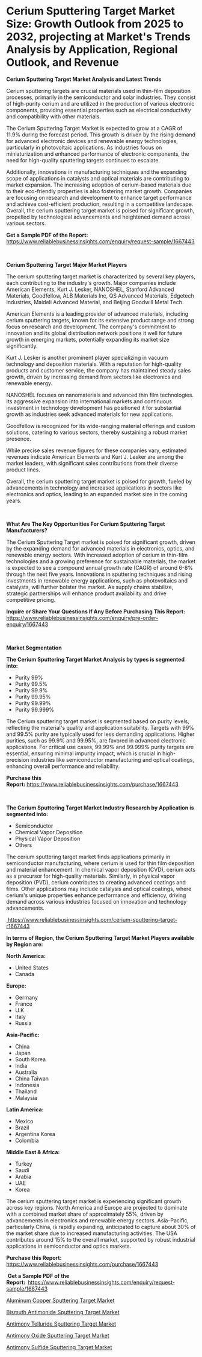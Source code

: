 <p><h1>Cerium Sputtering Target Market Size: Growth Outlook from 2025 to 2032, projecting at Market's Trends Analysis by Application, Regional Outlook, and Revenue</h1></p><p><strong>Cerium Sputtering Target Market Analysis and Latest Trends</strong></p>
<p><p>Cerium sputtering targets are crucial materials used in thin-film deposition processes, primarily in the semiconductor and solar industries. They consist of high-purity cerium and are utilized in the production of various electronic components, providing essential properties such as electrical conductivity and compatibility with other materials.</p><p>The Cerium Sputtering Target Market is expected to grow at a CAGR of 11.9% during the forecast period. This growth is driven by the rising demand for advanced electronic devices and renewable energy technologies, particularly in photovoltaic applications. As industries focus on miniaturization and enhanced performance of electronic components, the need for high-quality sputtering targets continues to escalate.</p><p>Additionally, innovations in manufacturing techniques and the expanding scope of applications in catalysts and optical materials are contributing to market expansion. The increasing adoption of cerium-based materials due to their eco-friendly properties is also fostering market growth. Companies are focusing on research and development to enhance target performance and achieve cost-efficient production, resulting in a competitive landscape. Overall, the cerium sputtering target market is poised for significant growth, propelled by technological advancements and heightened demand across various sectors.</p></p>
<p><strong>Get a Sample PDF of the Report:&nbsp;</strong> <a href="https://www.reliablebusinessinsights.com/enquiry/request-sample/1667443?utm_campaign=1106&utm_medium=2&utm_source=Github&utm_content=ia&utm_term=08032025&utm_id=cerium-sputtering-target">https://www.reliablebusinessinsights.com/enquiry/request-sample/1667443</a></p>
<p>&nbsp;</p>
<p><strong>Cerium Sputtering Target Major Market Players</strong></p>
<p><p>The cerium sputtering target market is characterized by several key players, each contributing to the industry's growth. Major companies include American Elements, Kurt J. Lesker, NANOSHEL, Stanford Advanced Materials, Goodfellow, ALB Materials Inc, QS Advanced Materials, Edgetech Industries, Maideli Advanced Material, and Beijing Goodwill Metal Tech. </p><p>American Elements is a leading provider of advanced materials, including cerium sputtering targets, known for its extensive product range and strong focus on research and development. The company's commitment to innovation and its global distribution network positions it well for future growth in emerging markets, potentially expanding its market size significantly.</p><p>Kurt J. Lesker is another prominent player specializing in vacuum technology and deposition materials. With a reputation for high-quality products and customer service, the company has maintained steady sales growth, driven by increasing demand from sectors like electronics and renewable energy.</p><p>NANOSHEL focuses on nanomaterials and advanced thin film technologies. Its aggressive expansion into international markets and continuous investment in technology development has positioned it for substantial growth as industries seek advanced materials for new applications.</p><p>Goodfellow is recognized for its wide-ranging material offerings and custom solutions, catering to various sectors, thereby sustaining a robust market presence.</p><p>While precise sales revenue figures for these companies vary, estimated revenues indicate American Elements and Kurt J. Lesker are among the market leaders, with significant sales contributions from their diverse product lines.</p><p>Overall, the cerium sputtering target market is poised for growth, fueled by advancements in technology and increased applications in sectors like electronics and optics, leading to an expanded market size in the coming years.</p></p>
<p>&nbsp;</p>
<p><strong>What Are The Key Opportunities For Cerium Sputtering Target Manufacturers?</strong></p>
<p><p>The Cerium Sputtering Target market is poised for significant growth, driven by the expanding demand for advanced materials in electronics, optics, and renewable energy sectors. With increased adoption of cerium in thin-film technologies and a growing preference for sustainable materials, the market is expected to see a compound annual growth rate (CAGR) of around 6-8% through the next five years. Innovations in sputtering techniques and rising investments in renewable energy applications, such as photovoltaics and catalysts, will further bolster the market. As supply chains stabilize, strategic partnerships will enhance product availability and drive competitive pricing.</p></p>
<p><strong>Inquire or Share Your Questions If Any Before Purchasing This Report:</strong> <a href="https://www.reliablebusinessinsights.com/enquiry/pre-order-enquiry/1667443?utm_campaign=1106&utm_medium=2&utm_source=Github&utm_content=ia&utm_term=08032025&utm_id=cerium-sputtering-target">https://www.reliablebusinessinsights.com/enquiry/pre-order-enquiry/1667443</a></p>
<p>&nbsp;</p>
<p><strong>Market Segmentation</strong></p>
<p><strong>The Cerium Sputtering Target Market Analysis by types is segmented into:</strong></p>
<p><ul><li>Purity 99%</li><li>Purity 99.5%</li><li>Purity 99.9%</li><li>Purity 99.95%</li><li>Purity 99.99%</li><li>Purity 99.999%</li></ul></p>
<p><p>The Cerium sputtering target market is segmented based on purity levels, reflecting the material's quality and application suitability. Targets with 99% and 99.5% purity are typically used for less demanding applications. Higher purities, such as 99.9% and 99.95%, are favored in advanced electronic applications. For critical use cases, 99.99% and 99.999% purity targets are essential, ensuring minimal impurity impact, which is crucial in high-precision industries like semiconductor manufacturing and optical coatings, enhancing overall performance and reliability.</p></p>
<p><strong>Purchase this Report:&nbsp;</strong><a href="https://www.reliablebusinessinsights.com/purchase/1667443?utm_campaign=1106&utm_medium=2&utm_source=Github&utm_content=ia&utm_term=08032025&utm_id=cerium-sputtering-target">https://www.reliablebusinessinsights.com/purchase/1667443</a></p>
<p>&nbsp;</p>
<p><strong>The Cerium Sputtering Target Market Industry Research by Application is segmented into:</strong></p>
<p><ul><li>Semiconductor</li><li>Chemical Vapor Deposition</li><li>Physical Vapor Deposition</li><li>Others</li></ul></p>
<p><p>The cerium sputtering target market finds applications primarily in semiconductor manufacturing, where cerium is used for thin film deposition and material enhancement. In chemical vapor deposition (CVD), cerium acts as a precursor for high-quality materials. Similarly, in physical vapor deposition (PVD), cerium contributes to creating advanced coatings and films. Other applications may include catalysis and optical coatings, where cerium's unique properties enhance performance and efficiency, driving demand across various industries focused on innovation and technology advancements.</p></p>
<p><a href="https://www.reliablebusinessinsights.com/cerium-sputtering-target-r1667443?utm_campaign=1106&utm_medium=2&utm_source=Github&utm_content=ia&utm_term=08032025&utm_id=cerium-sputtering-target">&nbsp;https://www.reliablebusinessinsights.com/cerium-sputtering-target-r1667443</a></p>
<p><strong>In terms of Region, the Cerium Sputtering Target Market Players available by Region are:</strong></p>
<p>
    <p> <strong> North America: </strong>
        <ul>
            <li>United States</li>
            <li>Canada</li>
        </ul>
        </p> 
    <p> <strong> Europe: </strong>
        <ul>
            <li>Germany</li>
            <li>France</li>
            <li>U.K.</li>
            <li>Italy</li>
            <li>Russia</li>
        </ul>
        </p> 
    <p> <strong> Asia-Pacific: </strong>
        <ul>
            <li>China</li>
            <li>Japan</li>
            <li>South Korea</li>
            <li>India</li>
            <li>Australia</li>
            <li>China Taiwan</li>
            <li>Indonesia</li>
            <li>Thailand</li>
            <li>Malaysia</li>
        </ul>
        </p> 
    <p> <strong> Latin America: </strong>
        <ul>
            <li>Mexico</li>
            <li>Brazil</li>
            <li>Argentina Korea</li>
            <li>Colombia</li>
        </ul>
        </p> 
    <p> <strong> Middle East & Africa: </strong>
        <ul>
            <li>Turkey</li>
            <li>Saudi</li>
            <li>Arabia</li>
            <li>UAE</li>
            <li>Korea</li>
        </ul>
    </p>
    </p>
<p><p>The cerium sputtering target market is experiencing significant growth across key regions. North America and Europe are projected to dominate with a combined market share of approximately 55%, driven by advancements in electronics and renewable energy sectors. Asia-Pacific, particularly China, is rapidly expanding, anticipated to capture about 30% of the market share due to increased manufacturing activities. The USA contributes around 15% to the overall market, supported by robust industrial applications in semiconductor and optics markets.</p></p>
<p><strong>Purchase this Report: </strong><a href="https://www.reliablebusinessinsights.com/purchase/1667443?utm_campaign=1106&utm_medium=2&utm_source=Github&utm_content=ia&utm_term=08032025&utm_id=cerium-sputtering-target">https://www.reliablebusinessinsights.com/purchase/1667443</a></p>
<p>&nbsp;<strong>Get a Sample PDF of the Report:&nbsp;&nbsp;</strong><a href="https://www.reliablebusinessinsights.com/enquiry/request-sample/1667443?utm_campaign=1106&utm_medium=2&utm_source=Github&utm_content=ia&utm_term=08032025&utm_id=cerium-sputtering-target">https://www.reliablebusinessinsights.com/enquiry/request-sample/1667443</a></p>
<p><strong></strong></p>
<p><p><a href="https://github.com/lalkobrinarb/Market-Research-Report-List-1/blob/main/aluminum-copper-sputtering-target-market.md?utm_campaign=1106&utm_medium=2&utm_source=Github&utm_content=ia&utm_term=08032025&utm_id=cerium-sputtering-target">Aluminum Copper Sputtering Target Market</a></p><p><a href="https://github.com/kaforarvero/Market-Research-Report-List-1/blob/main/bismuth-antimonide-sputtering-target-market.md?utm_campaign=1106&utm_medium=2&utm_source=Github&utm_content=ia&utm_term=08032025&utm_id=cerium-sputtering-target">Bismuth Antimonide Sputtering Target Market</a></p><p><a href="https://github.com/berkemiars2j/Market-Research-Report-List-1/blob/main/antimony-telluride-sputtering-target-market.md?utm_campaign=1106&utm_medium=2&utm_source=Github&utm_content=ia&utm_term=08032025&utm_id=cerium-sputtering-target">Antimony Telluride Sputtering Target Market</a></p><p><a href="https://github.com/hutchkloor4x/Market-Research-Report-List-1/blob/main/antimony-oxide-sputtering-target-market.md?utm_campaign=1106&utm_medium=2&utm_source=Github&utm_content=ia&utm_term=08032025&utm_id=cerium-sputtering-target">Antimony Oxide Sputtering Target Market</a></p><p><a href="https://github.com/variothonia/Market-Research-Report-List-1/blob/main/antimony-sulfide-sputtering-target-market.md?utm_campaign=1106&utm_medium=2&utm_source=Github&utm_content=ia&utm_term=08032025&utm_id=cerium-sputtering-target">Antimony Sulfide Sputtering Target Market</a></p></p>